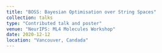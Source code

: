 ```yaml
---
title: "BOSS: Bayesian Optimisation over String Spaces"
collection: talks
type: "Contributed talk and poster"
venue: "NeurIPS: ML4 Molecules Workshop"
date: 2020-12-12
location: "Vancouver, Candada"
---
```

